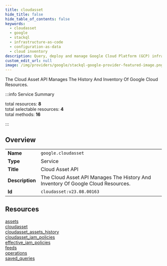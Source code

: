 ```yaml
---
title: cloudasset
hide_title: false
hide_table_of_contents: false
keywords:
  - cloudasset
  - google
  - stackql
  - infrastructure-as-code
  - configuration-as-data
  - cloud inventory
description: Query, deploy and manage Google Cloud Platform (GCP) infrastructure and resources using SQL
custom_edit_url: null
image: /img/providers/google/stackql-google-provider-featured-image.png
---
```

The Cloud Asset API Manages The History And Inventory Of Google Cloud Resources.  
    
:::info Service Summary

<div class="row">
<div class="providerDocColumn">
<span>total resources:&nbsp;<b>8</b></span><br />
<span>total selectable resources:&nbsp;<b>4</b></span><br />
<span>total methods:&nbsp;<b>16</b></span><br />
</div>
</div>

:::

## Overview
<table><tbody>
<tr><td><b>Name</b></td><td><code>google.cloudasset</code></td></tr>
<tr><td><b>Type</b></td><td>Service</td></tr>
<tr><td><b>Title</b></td><td>Cloud Asset API</td></tr>
<tr><td><b>Description</b></td><td>The Cloud Asset API Manages The History And Inventory Of Google Cloud Resources.</td></tr>
<tr><td><b>Id</b></td><td><code>cloudasset:v23.08.00163</code></td></tr>
</tbody></table>

## Resources
<div class="row">
<div class="providerDocColumn">
<a href="/providers/google/cloudasset/assets/">assets</a><br />
<a href="/providers/google/cloudasset/cloudasset/">cloudasset</a><br />
<a href="/providers/google/cloudasset/cloudasset_assets_history/">cloudasset_assets_history</a><br />
<a href="/providers/google/cloudasset/cloudasset_iam_policies/">cloudasset_iam_policies</a><br />
</div>
<div class="providerDocColumn">
<a href="/providers/google/cloudasset/effective_iam_policies/">effective_iam_policies</a><br />
<a href="/providers/google/cloudasset/feeds/">feeds</a><br />
<a href="/providers/google/cloudasset/operations/">operations</a><br />
<a href="/providers/google/cloudasset/saved_queries/">saved_queries</a><br />
</div>
</div>
